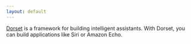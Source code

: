 ```yaml
---
layout: default
---
```


[Dorset](https://github.com/DorsetProject/dorset-framework) is a framework for building intelligent assistants. With Dorset, you can build applications like Siri or Amazon Echo. 

